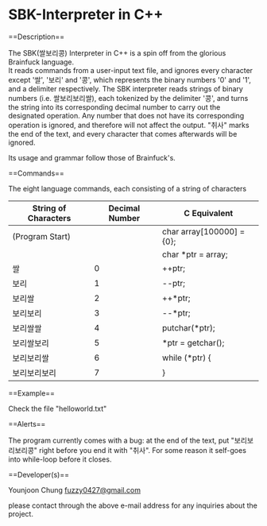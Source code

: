 # SBK-Interpreter in C++

==Description==

The SBK(쌀보리콩) Interpreter in C++ is a spin off from the glorious Brainfuck language.  
It reads commands from a user-input text file, and ignores every character except 
'쌀', '보리' and '콩', which represents the binary numbers '0' and '1', and a delimiter
respectively. The SBK interpreter reads strings of binary numbers (i.e. 쌀보리보리쌀), 
each tokenized by the delimiter '콩', and turns the string into its corresponding decimal 
number to carry out the designated operation. Any number that does not have its corresponding
operation is ignored, and therefore will not affect the output. "취사" marks the end of the 
text, and every character that comes afterwards will be ignored.   

Its usage and grammar follow those of Brainfuck's. 

==Commands==

The eight language commands, each consisting of a string of characters

| String of Characters | Decimal Number | C Equivalent              |
| -------------------- | -------------- | ------------------------- | 
|    (Program Start)   |                | char array[100000] = {0}; |
|                      |                | char *ptr = array;        |
| 쌀                   | 0              | ++ptr;                    |
| 보리                 | 1              | --ptr;                    |
| 보리쌀               | 2              | ++*ptr;                   |
| 보리보리             | 3              | --*ptr;                   |
| 보리쌀쌀             | 4              | putchar(*ptr);            |
| 보리쌀보리           | 5              | *ptr = getchar();         |
| 보리보리쌀           | 6              | while (*ptr) {            |
| 보리보리보리         | 7              | }                         |

==Example==

Check the file "helloworld.txt"

==Alerts==

The program currently comes with a bug: at the end of the text, put "보리보리보리콩" right
before you end it with "취사". For some reason it self-goes into while-loop before it closes.

==Developer(s)==

Younjoon Chung <fuzzy0427@gmail.com>

please contact through the above e-mail address for any inquiries about the project. 

